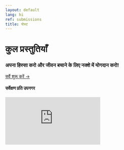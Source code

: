 ```yaml
---
layout: default
lang: hi
ref: submissions
title: पोस्ट
---
```

# कुल प्रस्तुतियाँ
### अपना हिस्सा करो और जीवन बचाने के लिए नक्शे में योगदान करो!
<a
href="https://survey123.arcgis.com/share/222d0a19757847c99fe3b0674e2ad932?lang=hi"
class="btn"> सर्वे शुरू करें →</a>

#### सर्वेक्षण प्रति उपनगर
<div class="embed"><iframe src="https://arcgis.com/apps/TimeAware/index.html?appid=3bd46ea4c176495da28c65170610128d" title="TRackCOVIDKW Contribution Totals"  frameborder="0" allowfullscreen=""></iframe></div>
